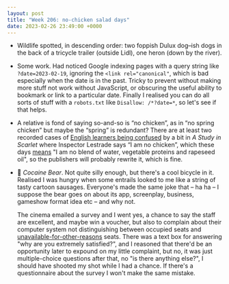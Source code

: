 ```yaml
---
layout: post
title: "Week 206: no-chicken salad days"
date: 2023-02-26 23:49:00 +0000
---
```


- Wildlife spotted, in descending order: two foppish Dulux dog–ish dogs in the back of a tricycle trailer (outside Lidl), one heron (down by the river).

 - Some work. Had noticed Google indexing pages with a query string like `?date=2023-02-19`, ignoring the `<link rel="canonical"`, which is bad especially when the date is in the past. Tricky to prevent without making more stuff not work without JavaScript, or obscuring the useful ability to bookmark or link to a particular date. Finally I realised you can do all sorts of stuff with a `robots.txt` like `Disallow: /*?date=*`, so let's see if that helps.

- A relative is fond of saying so-and-so is “no chicken”, as in “no spring chicken” but maybe the “spring” is redundant? There are at least two recorded cases of [English learners being confused](https://ell.stackexchange.com/questions/124440/what-does-i-am-no-chicken-mean) by a bit in <cite>A Study in Scarlet</cite> where Inspector Lestrade says “I am no chicken”, which these days [means](https://www.sainsburys.co.uk/gol-ui/product/dopsu-no-chicken-pieces-280g) "I am no blend of water, vegetable proteins and rapeseed oil", so the publishers will probably rewrite it, which is fine.

- 🎦 <cite>Cocaine Bear</cite>. Not quite silly enough, but there's a cool bicycle in it.
  Realised I was hungry when some entrails looked to me like a string of tasty cartoon sausages.
  Everyone's made the same joke that – ha ha – I suppose the bear goes on about its app, screenplay, business, gameshow format idea etc – and why not.

  The cinema emailed a survey and I went yes, a chance to say the staff are excellent, and maybe win a voucher, but also to complain about their computer system not distinguishing between occupied seats and [unavailable-for-other-reasons](https://www.reddit.com/r/Norwich/comments/yaija4/riverside_odeon_screens_nearly_sold_out_when/) seats.
  There was a text box for answering "why are you extremely satisfied?", and I reasoned that there'd be an opportunity later to expound on my little complaint, but no, it was just multiple-choice questions after that, no "is there anything else?", I should have shooted my shot while I had a chance.
  If there's a questionnaire about the survey I won't make the same mistake.
